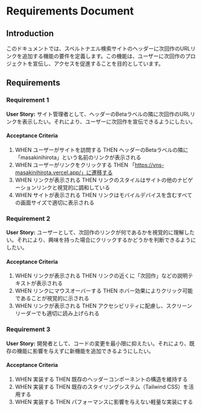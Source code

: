 # Requirements Document

## Introduction

このドキュメントでは、スペルトナエル検索サイトのヘッダーに次回作のURLリンクを追加する機能の要件を定義します。この機能は、ユーザーに次回作のプロジェクトを宣伝し、アクセスを促進することを目的としています。

## Requirements

### Requirement 1

**User Story:** サイト管理者として、ヘッダーのBetaラベルの隣に次回作のURLリンクを表示したい。それにより、ユーザーに次回作を宣伝できるようにしたい。

#### Acceptance Criteria

1. WHEN ユーザーがサイトを訪問する THEN ヘッダーのBetaラベルの隣に「masakinihirota」という名前のリンクが表示される
2. WHEN ユーザーがリンクをクリックする THEN 「https://vns-masakinihirota.vercel.app/」に遷移する
3. WHEN リンクが表示される THEN リンクのスタイルはサイトの他のナビゲーションリンクと視覚的に調和している
4. WHEN サイトが表示される THEN リンクはモバイルデバイスを含むすべての画面サイズで適切に表示される

### Requirement 2

**User Story:** ユーザーとして、次回作のリンクが何であるかを視覚的に理解したい。それにより、興味を持った場合にクリックするかどうかを判断できるようにしたい。

#### Acceptance Criteria

1. WHEN リンクが表示される THEN リンクの近くに「次回作」などの説明テキストが表示される
2. WHEN リンクにマウスオーバーする THEN ホバー効果によりクリック可能であることが視覚的に示される
3. WHEN リンクが表示される THEN アクセシビリティに配慮し、スクリーンリーダーでも適切に読み上げられる

### Requirement 3

**User Story:** 開発者として、コードの変更を最小限に抑えたい。それにより、既存の機能に影響を与えずに新機能を追加できるようにしたい。

#### Acceptance Criteria

1. WHEN 実装する THEN 既存のヘッダーコンポーネントの構造を維持する
2. WHEN 実装する THEN 既存のスタイリングシステム（Tailwind CSS）を活用する
3. WHEN 実装する THEN パフォーマンスに影響を与えない軽量な実装にする

